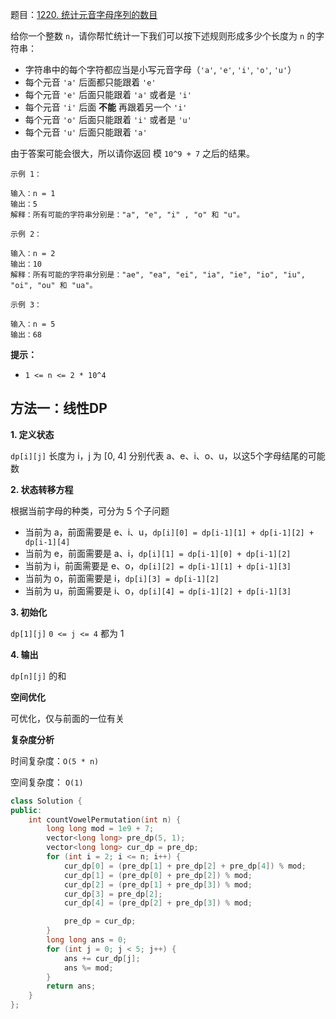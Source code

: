 题目：[1220. 统计元音字母序列的数目](https://leetcode-cn.com/problems/count-vowels-permutation/)

给你一个整数 `n`，请你帮忙统计一下我们可以按下述规则形成多少个长度为 `n` 的字符串：

- 字符串中的每个字符都应当是小写元音字母（`'a'`, `'e'`, `'i'`, `'o'`, `'u'`）
- 每个元音 `'a'` 后面都只能跟着 `'e'`
- 每个元音 `'e'` 后面只能跟着 `'a'` 或者是 `'i'`
- 每个元音 `'i'` 后面 **不能** 再跟着另一个 `'i'`
- 每个元音 `'o'` 后面只能跟着 `'i'` 或者是 `'u'`
- 每个元音 `'u'` 后面只能跟着 `'a'`

由于答案可能会很大，所以请你返回 模 `10^9 + 7` 之后的结果。

```
示例 1：

输入：n = 1
输出：5
解释：所有可能的字符串分别是："a", "e", "i" , "o" 和 "u"。

示例 2：

输入：n = 2
输出：10
解释：所有可能的字符串分别是："ae", "ea", "ei", "ia", "ie", "io", "iu", "oi", "ou" 和 "ua"。

示例 3：

输入：n = 5
输出：68
```

**提示：**

- `1 <= n <= 2 * 10^4`

## 方法一：线性DP

**1. 定义状态**

`dp[i][j]`  长度为 i，j 为 [0, 4] 分别代表 a、e、i、o、u，以这5个字母结尾的可能数

**2. 状态转移方程**

根据当前字母的种类，可分为 5 个子问题

- 当前为 a，前面需要是 e、i、u，`dp[i][0] = dp[i-1][1] + dp[i-1][2] + dp[i-1][4]`
- 当前为 e，前面需要是 a、i，`dp[i][1] = dp[i-1][0] + dp[i-1][2]`
- 当前为 i，前面需要是 e、o，`dp[i][2] = dp[i-1][1] + dp[i-1][3]`
- 当前为 o，前面需要是 i，`dp[i][3] = dp[i-1][2]`
- 当前为 u，前面需要是 i、o，`dp[i][4] = dp[i-1][2] + dp[i-1][3]`

**3. 初始化**

`dp[1][j]` `0 <= j <= 4` 都为 1

**4. 输出**

`dp[n][j]` 的和

**空间优化**

可优化，仅与前面的一位有关

**复杂度分析**

时间复杂度：`O(5 * n)`

空间复杂度： `O(1)`

```cpp
class Solution {
public:
    int countVowelPermutation(int n) {
        long long mod = 1e9 + 7;
        vector<long long> pre_dp(5, 1);
        vector<long long> cur_dp = pre_dp;
        for (int i = 2; i <= n; i++) {
            cur_dp[0] = (pre_dp[1] + pre_dp[2] + pre_dp[4]) % mod;
            cur_dp[1] = (pre_dp[0] + pre_dp[2]) % mod;
            cur_dp[2] = (pre_dp[1] + pre_dp[3]) % mod;
            cur_dp[3] = pre_dp[2];
            cur_dp[4] = (pre_dp[2] + pre_dp[3]) % mod;

            pre_dp = cur_dp;
        }
        long long ans = 0;
        for (int j = 0; j < 5; j++) {
            ans += cur_dp[j];
            ans %= mod;
        }
        return ans;
    }
};

```

